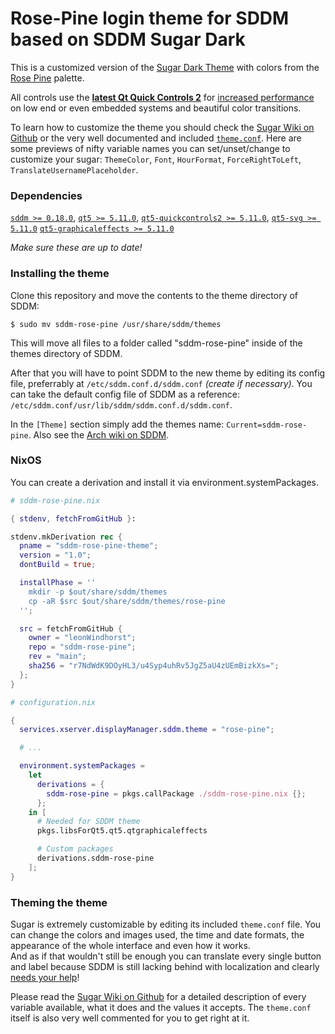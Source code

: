 # Rose-Pine login theme for SDDM based on SDDM Sugar Dark

This is a customized version of the [Sugar Dark Theme](https://github.com/MarianArlt/sddm-sugar-dark) with colors from the [Rose Pine](https://rosepinetheme.com) palette.

All controls use the **[latest Qt Quick Controls 2](http://doc.qt.io/qt-5/qtquickcontrols2-index.html)** for [increased performance](https://blog.qt.io/blog/2015/03/31/qt-quick-controls-for-embedded/) on low end or even embedded systems and beautiful color transitions.

To learn how to customize the theme you should check the [Sugar Wiki on Github](https://github.com/MarianArlt/sddm-sugar-light/wiki/Before-you-begin) or the very well documented and included [`theme.conf`](theme.conf).
Here are some previews of nifty variable names you can set/unset/change to customize your sugar:
`ThemeColor`, `Font`, `HourFormat`, `ForceRightToLeft`, `TranslateUsernamePlaceholder`.

### Dependencies

[`sddm >= 0.18.0`](https://github.com/sddm/sddm), [`qt5 >= 5.11.0`](http://doc.qt.io/qt-5/index.html), [`qt5-quickcontrols2 >= 5.11.0`](http://doc.qt.io/qt-5/qtquickcontrols2-index.html), [`qt5-svg >= 5.11.0`](https://doc.qt.io/qt-5/qtsvg-index.html) [`qt5-graphicaleffects >= 5.11.0`](https://doc.qt.io/qt-5/qtgraphicaleffects-index.html)

*Make sure these are up to date!*

### Installing the theme

Clone this repository and move the contents to the theme directory of SDDM:

```
$ sudo mv sddm-rose-pine /usr/share/sddm/themes
```
This will move all files to a folder called "sddm-rose-pine" inside of the themes directory of SDDM.  

After that you will have to point SDDM to the new theme by editing its config file, preferrably at `/etc/sddm.conf.d/sddm.conf` *(create if necessary)*. You can take the default config file of SDDM as a reference: `/etc/sddm.conf/usr/lib/sddm/sddm.conf.d/sddm.conf`.  

In the `[Theme]` section simply add the themes name: `Current=sddm-rose-pine`. Also see the [Arch wiki on SDDM](https://wiki.archlinux.org/index.php/SDDM).

### NixOS

You can create a derivation and install it via environment.systemPackages.

```nix
# sddm-rose-pine.nix

{ stdenv, fetchFromGitHub }:

stdenv.mkDerivation rec {
  pname = "sddm-rose-pine-theme";
  version = "1.0";
  dontBuild = true;

  installPhase = ''
    mkdir -p $out/share/sddm/themes
    cp -aR $src $out/share/sddm/themes/rose-pine
  '';

  src = fetchFromGitHub {
    owner = "leonWindhorst";
    repo = "sddm-rose-pine";
    rev = "main";
    sha256 = "r7NdWdK9DOyHL3/u4Syp4uhRv5JgZ5aU4zUEmBizkXs=";
  };
}
```

```nix
# configuration.nix

{
  services.xserver.displayManager.sddm.theme = "rose-pine";

  # ...

  environment.systemPackages =
    let 
      derivations = {
        sddm-rose-pine = pkgs.callPackage ./sddm-rose-pine.nix {};
      };
    in [
      # Needed for SDDM theme
      pkgs.libsForQt5.qt5.qtgraphicaleffects

      # Custom packages
      derivations.sddm-rose-pine
    ];
}
```

### Theming the theme

Sugar is extremely customizable by editing its included `theme.conf` file. You can change the colors and images used, the time and date formats, the appearance of the whole interface and even how it works.  
And as if that wouldn't still be enough you can translate every single button and label because SDDM is still lacking behind with localization and clearly [needs your help](https://github.com/sddm/sddm/wiki/Localization)!

Please read the [Sugar Wiki on Github](https://github.com/MarianArlt/sddm-sugar-light/wiki/Before-you-begin) for a detailed description of every variable available, what it does and the values it accepts. The `theme.conf` itself is also very well commented for you to get right at it.
